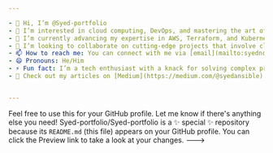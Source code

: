 ```yaml
---

- 👋 Hi, I’m @Syed-portfolio
- 👀 I’m interested in cloud computing, DevOps, and mastering the art of infrastructure as code (IaC). As a Sr. Lead Infrastructure, Release, and DevOps Engineer, I specialize in crafting scalable IaaS, PaaS, and SaaS solutions that stand the test of time.
- 🌱 I’m currently advancing my expertise in AWS, Terraform, and Kubernetes to push the boundaries of what's possible in the software development life cycle (SDLC).
- 💞️ I’m looking to collaborate on cutting-edge projects that involve cloud architecture, automation, and innovative tech solutions. If you're striving to build something impactful, I’m here to help make it a reality.
- 📫 How to reach me: You can connect with me via [email](mailto:syedncloud@gmail.com) or find me on [LinkedIn](https://www.linkedin.com/in/syednnasir/).
- 😄 Pronouns: He/Him
- ⚡ Fun fact: I’m a tech enthusiast with a knack for solving complex problems through elegant solutions. When I’m not engineering the next big thing, you’ll find me exploring the latest tech trends, contributing to open-source projects, or envisioning a world where automation makes life easier for everyone.
- 📝 Check out my articles on [Medium](https://medium.com/@syedansible).


---
```


Feel free to use this for your GitHub profile. Let me know if there's anything else you need!
Syed-portfolio/Syed-portfolio is a ✨ special ✨ repository because its `README.md` (this file) appears on your GitHub profile.
You can click the Preview link to take a look at your changes.
--->
